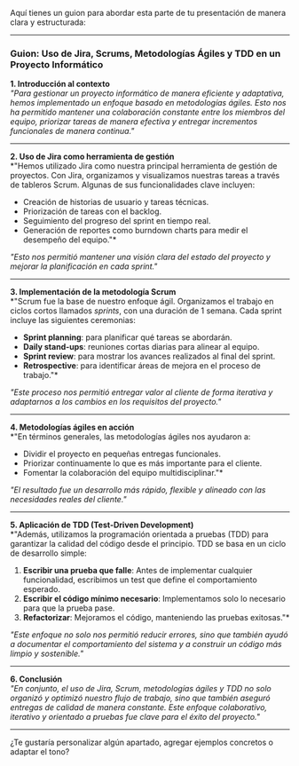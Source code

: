 Aquí tienes un guion para abordar esta parte de tu presentación de manera clara y estructurada:

---

### **Guion: Uso de Jira, Scrums, Metodologías Ágiles y TDD en un Proyecto Informático**

**1. Introducción al contexto**  
*"Para gestionar un proyecto informático de manera eficiente y adaptativa, hemos implementado un enfoque basado en metodologías ágiles. Esto nos ha permitido mantener una colaboración constante entre los miembros del equipo, priorizar tareas de manera efectiva y entregar incrementos funcionales de manera continua."*  

---

**2. Uso de Jira como herramienta de gestión**  
*"Hemos utilizado Jira como nuestra principal herramienta de gestión de proyectos. Con Jira, organizamos y visualizamos nuestras tareas a través de tableros Scrum. Algunas de sus funcionalidades clave incluyen:  
- Creación de historias de usuario y tareas técnicas.  
- Priorización de tareas con el backlog.  
- Seguimiento del progreso del sprint en tiempo real.  
- Generación de reportes como burndown charts para medir el desempeño del equipo."*  

*"Esto nos permitió mantener una visión clara del estado del proyecto y mejorar la planificación en cada sprint."*

---

**3. Implementación de la metodología Scrum**  
*"Scrum fue la base de nuestro enfoque ágil. Organizamos el trabajo en ciclos cortos llamados *sprints*, con una duración de 1 semana. Cada sprint incluye las siguientes ceremonias:  
- **Sprint planning**: para planificar qué tareas se abordarán.  
- **Daily stand-ups**: reuniones cortas diarias para alinear al equipo.  
- **Sprint review**: para mostrar los avances realizados al final del sprint.  
- **Retrospective**: para identificar áreas de mejora en el proceso de trabajo."*  

*"Este proceso nos permitió entregar valor al cliente de forma iterativa y adaptarnos a los cambios en los requisitos del proyecto."*

---

**4. Metodologías ágiles en acción**  
*"En términos generales, las metodologías ágiles nos ayudaron a:  
- Dividir el proyecto en pequeñas entregas funcionales.  
- Priorizar continuamente lo que es más importante para el cliente.  
- Fomentar la colaboración del equipo multidisciplinar."*  

*"El resultado fue un desarrollo más rápido, flexible y alineado con las necesidades reales del cliente."*

---

**5. Aplicación de TDD (Test-Driven Development)**  
*"Además, utilizamos la programación orientada a pruebas (TDD) para garantizar la calidad del código desde el principio. TDD se basa en un ciclo de desarrollo simple:  
1. **Escribir una prueba que falle**: Antes de implementar cualquier funcionalidad, escribimos un test que define el comportamiento esperado.  
2. **Escribir el código mínimo necesario**: Implementamos solo lo necesario para que la prueba pase.  
3. **Refactorizar**: Mejoramos el código, manteniendo las pruebas exitosas."*  

*"Este enfoque no solo nos permitió reducir errores, sino que también ayudó a documentar el comportamiento del sistema y a construir un código más limpio y sostenible."*

---

**6. Conclusión**  
*"En conjunto, el uso de Jira, Scrum, metodologías ágiles y TDD no solo organizó y optimizó nuestro flujo de trabajo, sino que también aseguró entregas de calidad de manera constante. Este enfoque colaborativo, iterativo y orientado a pruebas fue clave para el éxito del proyecto."*

---

¿Te gustaría personalizar algún apartado, agregar ejemplos concretos o adaptar el tono?